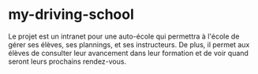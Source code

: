 # my-driving-school
Le projet est un intranet pour une auto-école qui permettra à l'école de gérer ses élèves, ses
plannings, et ses instructeurs. De plus, il permet aux élèves de consulter leur avancement dans leur
formation et de voir quand seront leurs prochains rendez-vous.

````
